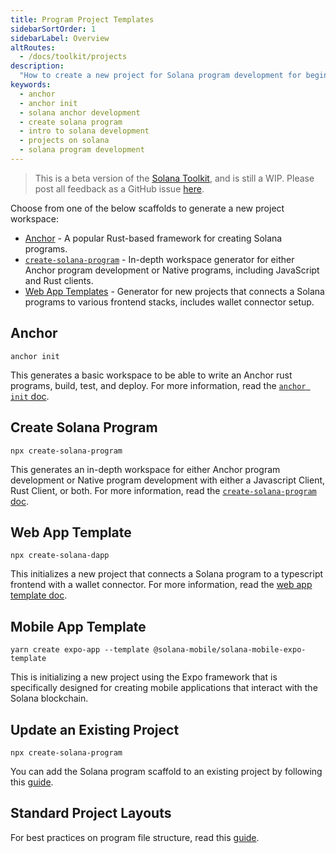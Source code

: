 ```yaml
---
title: Program Project Templates
sidebarSortOrder: 1
sidebarLabel: Overview
altRoutes:
  - /docs/toolkit/projects
description:
  "How to create a new project for Solana program development for beginners."
keywords:
  - anchor
  - anchor init
  - solana anchor development
  - create solana program
  - intro to solana development
  - projects on solana
  - solana program development
---
```


> This is a beta version of the [Solana Toolkit](/docs/toolkit/index.md), and is
> still a WIP. Please post all feedback as a GitHub issue
> [here](https://github.com/solana-foundation/developer-content/issues/new?title=%5Btoolkit%5D%20).

Choose from one of the below scaffolds to generate a new project workspace:

- [Anchor](#anchor) - A popular Rust-based framework for creating Solana
  programs.
- [`create-solana-program`](#create-solana-program) - In-depth workspace
  generator for either Anchor program development or Native programs, including
  JavaScript and Rust clients.
- [Web App Templates](#web-app-template) - Generator for new projects that
  connects a Solana programs to various frontend stacks, includes wallet
  connector setup.

## Anchor

```shell
anchor init
```

This generates a basic workspace to be able to write an Anchor rust programs,
build, test, and deploy. For more information, read the
[`anchor init` doc](/docs/toolkit/projects/anchor-init.md).

## Create Solana Program

```shell
npx create-solana-program
```

This generates an in-depth workspace for either Anchor program development or
Native program development with either a Javascript Client, Rust Client, or
both. For more information, read the
[`create-solana-program` doc](/docs/toolkit/projects/solana-program.md).

## Web App Template

```shell
npx create-solana-dapp
```

This initializes a new project that connects a Solana program to a typescript
frontend with a wallet connector. For more information, read the
[web app template doc](/docs/toolkit/projects/web-app.md).

## Mobile App Template

```shell
yarn create expo-app --template @solana-mobile/solana-mobile-expo-template
```

This is initializing a new project using the Expo framework that is specifically
designed for creating mobile applications that interact with the Solana
blockchain.

## Update an Existing Project

```shell
npx create-solana-program
```

You can add the Solana program scaffold to an existing project by following this
[guide](/docs/toolkit/projects/existing-project.md).

## Standard Project Layouts

For best practices on program file structure, read this
[guide](/docs/toolkit/projects/project-layout.md).
